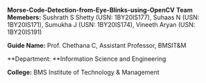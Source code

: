 **Morse-Code-Detection-from-Eye-Blinks-using-OpenCV**
**Team Memebers:** Sushrath S Shetty (USN: 1BY20IS177), Suhaas N (USN: 1BY20IS171), Sumukha J (USN: 1BY20IS174), Vineeth Aryan (USN: 1BY20IS191)

**Guide Name:** Prof. Chethana C, Assistant Professor, BMSIT&M

**Department: **Information Science and Engineering

**College:** BMS Institute of Technology & Management
